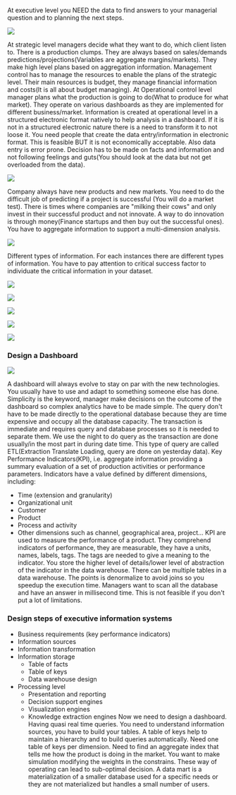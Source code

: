 At executive level you NEED the data to find answers to your managerial question and to planning the next steps.

![](https://i.imgur.com/tLJDecW.png)

At strategic level managers decide what they want to do, which client listen to. There is a production clumps. They are always based on sales/demands predictions/projections(Variables are aggregate margins/markets). They make high level plans based on aggregation information.
Management control has to manage the resources to enable the plans of the strategic level. Their main resources is budget, they manage financial information and costs(It is all about budget managing).
At Operational control level manager plans what the production is going to do(What to produce for what market).
They operate on various dashboards as they are implemented for different business/market.
Information is created at operational level in a structured electronic format natively to help analysis in a dashboard. If it is not in a structured electronic nature there is a need to transform it to not loose it. You need people that create the data entry/information in electronic format. This is feasible BUT it is not economically acceptable. Also data entry is error prone. Decision has to be made on facts and information and not following feelings and guts(You should look at the data but not get overloaded from the data).  

![](https://i.imgur.com/0P7FFOV.png)

Company always have new products and new markets. You need to do the difficult job of predicting if a project is successful (You will do a market test). There is times where companies are "milking their cows" and only invest in their successful product and not innovate. A way to do innovation is through money(Finance startups and then buy out the successful ones). You have to aggregate information to support a multi-dimension analysis. 

![](https://i.imgur.com/X3Zw3NC.png)

Different types of information. For each instances there are different types of information. You have to pay attention to critical success factor to individuate the critical information in your dataset.

![](https://i.imgur.com/7J7fR2K.png)

![](https://i.imgur.com/Hqteo1b.png)

![](https://i.imgur.com/ePmeqmt.png)

![](https://i.imgur.com/9MsE1WQ.png)

![](https://i.imgur.com/J6zBhii.png)

### Design a Dashboard

![](https://i.imgur.com/XRhuGn4.png)

A dashboard will always evolve to stay on par with the new technologies. 
You usually have to use and adapt to something someone else has done. Simplicity is the keyword, manager make decisions on the outcome of the dashboard so complex analytics have to be made simple. The query don't have to be made directly to the operational database because they are time expensive and occupy all the database capacity. The transaction is immediate and requires query and database processes so it is needed to separate them. We use the night to do query as the transaction are done usually/in the most part in during date time. This type of query are called ETL(Extraction Translate Loading, query are done on yesterday data).
Key Performance Indicators(KPI), i.e. aggregate information providing a summary evaluation of a set of production activities or performance parameters. Indicators have a value defined by different dimensions, including:
- Time (extension and granularity)
- Organizational unit
- Customer
- Product
- Process and activity
- Other dimensions such as channel, geographical area, project…
KPI are used to measure the performance of a product. They comprehend indicators of performance, they are measurable, they have a units, names, labels, tags. The tags are needed to give a meaning to the indicator. You store the higher level of details/lower level of abstraction of the indicator in the data warehouse. There can be multiple tables in a data warehouse. The points is denormalize to avoid joins so you speedup the execution time. Managers want to scan all the database and have an answer in  millisecond time. This is not feasible if you don't put a lot of limitations.  
### Design steps of executive information systems
- Business requirements (key performance indicators)
- Information sources
- Information transformation
- Information storage
	- Table of facts
	- Table of keys
	- Data warehouse design
- Processing level
	- Presentation and reporting
	- Decision support engines
	- Visualization engines
	- Knowledge extraction engines
Now we need to design a dashboard. Having quasi real time queries. You need to understand information sources, you have to build your tables. A table of keys help to maintain a hierarchy and to build queries automatically. Need one table of keys per dimension. Need to find an aggregate index that tells me how the product is doing in the market. You want to make simulation modifying the weights in the constrains. These way of operating can lead to sub-optimal decision. 
A data mart is a materialization of a smaller database used for a specific needs or they are not materialized but handles a small number of users. 
